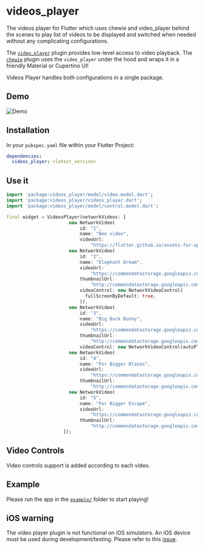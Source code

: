 # videos_player

The videos player for Flutter which uses chewie and video_player behind the scenes to play list of videos to be displayed and switched when needed without any complicating configurations.

The [`video_player`](https://pub.dartlang.org/packages/video_player) plugin provides low-level access to video playback. 
The [`chewie`](https://pub.dev/packages/chewie#-readme-tab-) plugin uses the `video_player` under the hood and wraps it in a friendly Material or Cupertino UI! 

Videos Player handles both configurations in a single package.

## Demo

![Demo](https://github.com/danyalxahid/FlutterVideosPlayer/blob/master/asset/videos_player_demo.gif?raw=true)

## Installation

In your `pubspec.yaml` file within your Flutter Project: 

```yaml
dependencies:
  videos_player: <latest_version>
```

## Use it

```dart
import 'package:videos_player/model/video.model.dart';
import 'package:videos_player/videos_player.dart';
import 'package:videos_player/model/control.model.dart';

final widget = VideosPlayer(networkVideos: [
                       new NetworkVideo(
                           id: "1",
                           name: "Bee video",
                           videoUrl:
                               "https://flutter.github.io/assets-for-api-docs/assets/videos/bee.mp4"),
                       new NetworkVideo(
                           id: "2",
                           name: "Elephant Dream",
                           videoUrl:
                               "https://commondatastorage.googleapis.com/gtv-videos-bucket/sample/ElephantsDream.mp4",
                           thumbnailUrl:
                               "http://commondatastorage.googleapis.com/gtv-videos-bucket/sample/images/ElephantsDream.jpg",
                           videoControl: new NetworkVideoControl(
                             fullScreenByDefault: true,
                           )),
                       new NetworkVideo(
                           id: "3",
                           name: "Big Buck Bunny",
                           videoUrl:
                               "https://commondatastorage.googleapis.com/gtv-videos-bucket/sample/BigBuckBunny.mp4",
                           thumbnailUrl:
                               "http://commondatastorage.googleapis.com/gtv-videos-bucket/sample/images/BigBuckBunny.jpg",
                           videoControl: new NetworkVideoControl(autoPlay: true)),
                       new NetworkVideo(
                           id: "4",
                           name: "For Bigger Blazes",
                           videoUrl:
                               "https://commondatastorage.googleapis.com/gtv-videos-bucket/sample/ForBiggerBlazes.mp4",
                           thumbnailUrl:
                               "http://commondatastorage.googleapis.com/gtv-videos-bucket/sample/images/ForBiggerBlazes.jpg"),
                       new NetworkVideo(
                           id: "5",
                           name: "For Bigger Escape",
                           videoUrl:
                               "https://commondatastorage.googleapis.com/gtv-videos-bucket/sample/ForBiggerEscapes.mp4",
                           thumbnailUrl:
                               "http://commondatastorage.googleapis.com/gtv-videos-bucket/sample/images/ForBiggerEscapes.jpg"),
                     ]);

```
## Video Controls

Video controls support is added according to each video.

## Example

Please run the app in the [`example/`](https://github.com/danyalxahid/FlutterVideosPlayer/tree/master/example) folder to start playing!


## iOS warning
The video player plugin is not functional on iOS simulators. An iOS device must be used during development/testing. Please refer to this [issue](https://github.com/flutter/flutter/issues/14647).

